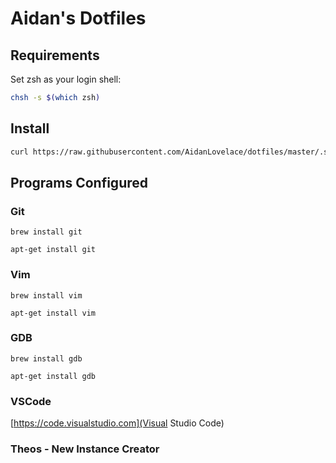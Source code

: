 # Aidan's Dotfiles
## Requirements
Set zsh as your login shell:
```bash
chsh -s $(which zsh)
```
## Install
```bash
curl https://raw.githubusercontent.com/AidanLovelace/dotfiles/master/.setup-dotfiles.sh | bash
```

## Programs Configured

### Git
`brew install git`

`apt-get install git`

### Vim
`brew install vim`

`apt-get install vim`

### GDB
`brew install gdb`

`apt-get install gdb`

### VSCode
[https://code.visualstudio.com](Visual Studio Code)

### Theos - New Instance Creator
